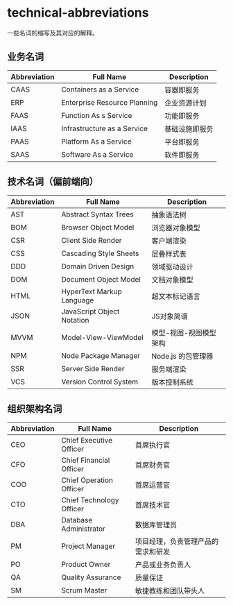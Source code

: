 # technical-abbreviations

一些名词的缩写及其对应的解释。

## 业务名词

|Abbreviation|Full Name|Description|
|---|---|---|
|CAAS|Containers as a Service|容器即服务|
|ERP|Enterprise Resource Planning|企业资源计划|
|FAAS|Function As s Service|功能即服务|
|IAAS|Infrastructure as a Service|基础设施即服务|
|PAAS|Platform As a Service|平台即服务|
|SAAS|Software As a Service|软件即服务|

## 技术名词（偏前端向）

|Abbreviation|Full Name|Description|
|---|---|---|
|AST|Abstract Syntax Trees|抽象语法树|
|BOM|Browser Object Model|浏览器对象模型|
|CSR|Client Side Render|客户端渲染|
|CSS|Cascading Style Sheets|层叠样式表|
|DDD|Domain Driven Design|领域驱动设计|
|DOM|Document Object Model|文档对象模型|
|HTML|HyperText Markup Language|超文本标记语言|
|JSON|JavaScript Object Notation|JS对象简谱|
|MVVM|Model-View-ViewModel|模型-视图-视图模型架构|
|NPM|Node Package Manager|Node.js 的包管理器|
|SSR|Server Side Render|服务端渲染|
|VCS|Version Control System|版本控制系统|

## 组织架构名词

|Abbreviation|Full Name|Description|
|---|---|---|
|CEO|Chief Executive Officer|首席执行官|
|CFO|Chief Financial Officer|首席财务官|
|COO|Chief Operation Officer|首席运营官|
|CTO|Chief Technology Officer|首席技术官|
|DBA|Database Administrator|数据库管理员|
|PM|Project Manager|项目经理，负责管理产品的需求和研发|
|PO|Product Owner|产品或业务负责人|
|QA|Quality Assurance|质量保证|
|SM|Scrum Master|敏捷教练和团队带头人|
